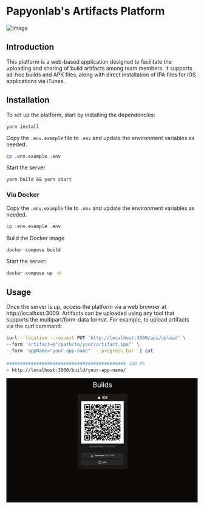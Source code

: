 # Papyonlab's Artifacts Platform

![image](https://github.com/papyon-apps/appload/assets/22038798/14bdaaf6-85b5-4b5b-adb7-7b9040e0d32e)

## Introduction


This platform is a web-based application designed to facilitate the uploading and sharing of build artifacts among team members. It supports ad-hoc builds and APK files, along with direct installation of IPA files for iOS applications via iTunes.

## Installation

To set up the platform, start by installing the dependencies:

```
yarn install
```

Copy the `.env.example` file to `.env` and update the environment variables as needed.

```bash
cp .env.example .env
```

Start the server

```
yarn build && yarn start
```

### Via Docker

Copy the `.env.example` file to `.env` and update the environment variables as needed.

```bash
cp .env.example .env
```

Build the Docker image

```bash
docker compose build
```

Start the server:

```bash
docker compose up -d
```




## Usage

Once the server is up, access the platform via a web browser at http://localhost:3000. Artifacts can be uploaded using any tool that supports the multipart/form-data format. For example, to upload artifacts via the curl command:

```bash
curl --location --request PUT 'http://localhost:3000/api/upload' \
--form 'artifact=@"/path/to/your/artifact.ipa"' \
--form 'appName="your-app-name"' --progress-bar  | cat

############################################ 100.0%
> http://localhost:3000/build/your-app-name/
```

![alt text](image.png)
